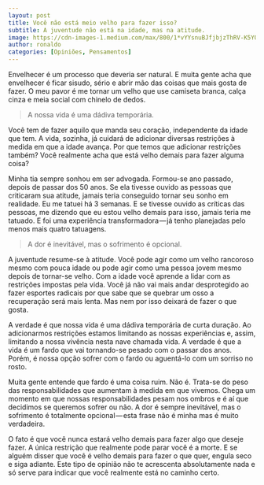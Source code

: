```yaml
---
layout: post
title: Você não está meio velho para fazer isso?
subtitle: A juventude não está na idade, mas na atitude.
image: https://cdn-images-1.medium.com/max/800/1*vYYsnuBJfjbjzThRV-K5YQ.jpeg
author: ronaldo
categories: [Opiniões, Pensamentos]
---
```


Envelhecer é um processo que deveria ser natural. E muita gente acha
que envelhecer é ficar sisudo, sério e abrir mão das coisas que mais
gosta de fazer. O meu pavor é me tornar um velho que use camiseta
branca, calça cinza e meia social com chinelo de dedos.

> A nossa vida é uma dádiva temporária.

Você tem de fazer aquilo que manda seu coração, independente da idade
que tem. A vida, sozinha, já cuidará de adicionar diversas restrições
à medida em que a idade avança. Por que temos que adicionar restrições
também? Você realmente acha que está velho demais para fazer alguma
coisa?

Minha tia sempre sonhou em ser advogada. Formou-se ano passado, depois
de passar dos 50 anos. Se ela tivesse ouvido as pessoas que criticaram
sua atitude, jamais teria conseguido tornar seu sonho em realidade. Eu
me tatuei há 3 semanas. E se tivesse ouvido as críticas das pessoas,
me dizendo que eu estou velho demais para isso, jamais teria me
tatuado. E foi uma experiência transformadora — já tenho planejadas
pelo menos mais quatro tatuagens.

> A dor é inevitável, mas o sofrimento é opcional.

A juventude resume-se à atitude. Você pode agir como um velho
rancoroso mesmo com pouca idade ou pode agir como uma pessoa jovem
mesmo depois de tornar-se velho. Com a idade você aprende a lidar com
as restrições impostas pela vida. Você já não vai mais andar
desprotegido ao fazer esportes radicais por que sabe que se quebrar um
osso a recuperação será mais lenta. Mas nem por isso deixará de fazer
o que gosta.

A verdade é que nossa vida é uma dádiva temporária de curta
duração. Ao adicionarmos restrições estamos limitando as nossas
experiências e, assim, limitando a nossa vivência nesta nave chamada
vida. A verdade é que a vida é um fardo que vai tornando-se pesado com
o passar dos anos.  Porém, é nossa opção sofrer com o fardo ou
aguentá-lo com um sorriso no rosto.

Muita gente entende que fardo é uma coisa ruim. Não é. Trata-se do
peso das responsabilidades que aumentam à medida em que vivemos. Chega
um momento em que nossas responsabilidades pesam nos ombros e é aí que
decidimos se queremos sofrer ou não. A dor é sempre inevitável, mas o
sofrimento é totalmente opcional — esta frase não é minha mas é muito
verdadeira.

O fato é que você nunca estará velho demais para fazer algo que deseje
fazer. A única restrição que realmente pode parar você é a morte. E se
alguém disser que você é velho demais para fazer o que quer, engula
seco e siga adiante. Este tipo de opinião não te acrescenta
absolutamente nada e só serve para indicar que você realmente está no
caminho certo.

